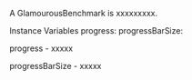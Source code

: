 A GlamourousBenchmark is xxxxxxxxx.Instance Variables	progress:		<Object>	progressBarSize:		<Object>progress	- xxxxxprogressBarSize	- xxxxx